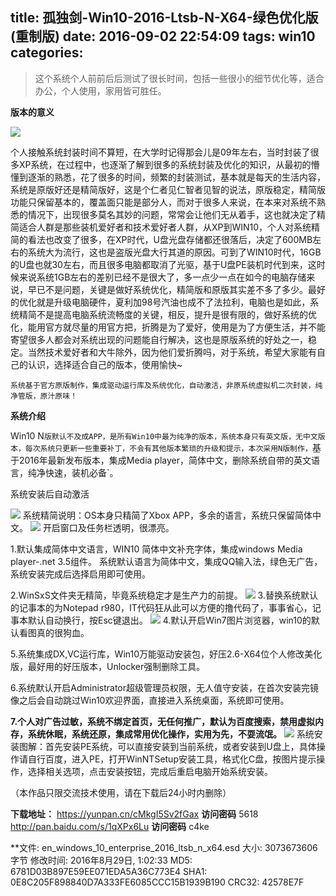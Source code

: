 title: 孤独剑-Win10-2016-Ltsb-N-X64-绿色优化版(重制版)
date: 2016-09-02 22:54:09
tags: win10
categories:
---
>这个系统个人前前后后测试了很长时间，包括一些很小的细节优化等，适合办公，个人使用，家用皆可胜任。

**版本的意义**

![](http://7xr8tf.com1.z0.glb.clouddn.com/111.jpg)
<!--more-->
个人接触系统封装时间不算短，在大学时记得那会儿是09年左右，当时封装了很多XP系统，在过程中，也逐渐了解到很多的系统封装及优化的知识，从最初的懵懂到逐渐的熟悉，花了很多的时间，频繁的封装测试，基本就是每天的生活内容，系统是原版好还是精简版好，这是个仁者见仁智者见智的说法，原版稳定，精简版功能只保留基本的，覆盖面只能是部分人，而对于很多人来说，在本来对系统不熟悉的情况下，出现很多莫名其妙的问题，常常会让他们无从着手，这也就决定了精简适合人群是那些装机爱好者和技术爱好者人群，从XP到WIN10，个人对系统精简的看法也改变了很多，在XP时代，U盘光盘存储都还很落后，决定了600MB左右的系统大为流行，这也是盗版光盘大行其道的原因。可到了WIN10时代，16GB的U盘也就30左右，而且很多电脑都取消了光驱，基于U盘PE装机时代到来，这时候来说系统1GB左右的差别已经不是很大了，多一点少一点在如今的电脑存储来说，早已不是问题，关键是做好系统优化，精简版和原版其实差不多了多少。最好的优化就是升级电脑硬件，夏利加98号汽油也成不了法拉利，电脑也是如此，系统精简不是提高电脑系统流畅度的关键，相反，提升是很有限的，做好系统的优化，能用官方就尽量的用官方把，折腾是为了爱好，使用是为了方便生活，并不能寄望很多人都会对系统出现的问题能自行解决，这也是原版系统的好处之一，稳定。当然技术爱好者和大牛除外，因为他们爱折腾吗，对于系统，希望大家能有自己的认识，选择适合自己的版本，使用愉快~

`系统基于官方原版制作，集成驱动运行库及系统优化，自动激活，非原系统虚拟机二次封装，纯净管版，原汁原味！`

**系统介绍**

Win10 N`版默认不及成APP，是所有Win10中最为纯净的版本，系统本身只有英文版，无中文版本，每次系统只更新一些重要补丁，不会有其他版本繁琐的升级和提示，本次采用N版制作，`基于2016年最新发布版本，集成Media player，简体中文，删除系统自带的英文语言，纯净快速，装机必备`。

系统安装后自动激活

![](http://7xr8tf.com1.z0.glb.clouddn.com/33.png)
系统精简说明：OS本身只精简了Xbox APP，多余的语言，系统只保留简体中文。
![](http://7xr8tf.com1.z0.glb.clouddn.com/55.png)
开启窗口及任务栏透明，很漂亮。

1.默认集成简体中文语言，WIN10 简体中文补充字体，集成windows Media player-.net 3.5组件。
系统默认语言为简体中文，集成QQ输入法，绿色无广告，系统安装完成后选择启用即可使用。

 2.WinSxS文件夹无精简，毕竟系统稳定才是生产力的前提。 
![](http://7xr8tf.com1.z0.glb.clouddn.com/444.png)
 3.替换系统默认的记事本的为Notepad r980，IT代码狂从此可以方便的撸代码了，事事省心，记事本默认自动换行，按Esc键退出。 
![](http://7xr8tf.com1.z0.glb.clouddn.com/22.jpg)
 4.默认开启Win7图片浏览器，win10的默认看图真的很狗血。

 5.系统集成DX,VC运行库，Win10万能驱动安装包，好压2.6-X64位个人修改美化版，最好用的好压版本，Unlocker强制删除工具。 

 6.系统默认开启Administrator超级管理员权限，无人值守安装，在首次安装完镜像之后会自动跳过Win10欢迎界面，直接进入系统桌面，系统即可使用。 

 **7.个人对广告过敏，系统不绑定首页，无任何推广，默认为百度搜索，禁用虚拟内存，系统休眠，系统还原，集成常用优化操作，实用为先，不耍流氓。** 
![](http://7xr8tf.com1.z0.glb.clouddn.com/555.jpg)
系统安装图解：首先安装PE系统，可以直接安装到当前系统，或者安装到U盘上，具体操作请自行百度，进入PE，打开WinNTSetup安装工具，格式化C盘，按图片提示操作，选择相关选项，点击安装按钮，完成后重启电脑开始系统安装。

（本作品只限交流技术使用，请在下载后24小时内删除）

**下载地址：**
https://yunpan.cn/cMkgI5Sv2fGax  **访问密码** 5618
http://pan.baidu.com/s/1qXPx6Lu   **访问密码** c4ke



**文件: en_windows_10_enterprise_2016_ltsb_n_x64.esd
大小: 3073673606 字节
修改时间: 2016年8月29日, 1:02:33
MD5: 6781D03B897E59EE071EDA5A36C773E4
SHA1: 0E8C205F898840D7A333FE6085CCC15B1939B190
CRC32: 42578E7F
	

